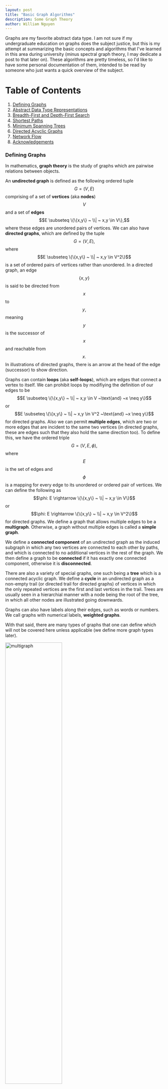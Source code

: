 ```yaml
---
layout: post
title: "Basic Graph Algorithms"
description: Some Graph Theory
author: William Nguyen
---
```


Graphs are my favorite abstract data type. I am not sure if my undergraduate education on graphs does the subject justice, but this is my attempt at summarizing the basic concepts and algorithms that I've learned in this area during university (minus spectral graph theory, I may dedicate a post to that later on). These algorithms are pretty timeless, so I'd like to have some personal documentation of them, intended to be read by someone who just wants a quick overview of the subject.

# Table of Contents

1. [Defining Graphs](#defining-graphs)
2. [Abstract Data Type Representations](#abstract-data-type-representations)
3. [Breadth-First and Depth-First Search](#breadth-first-and-depth-first-search)
4. [Shortest Paths](#shortest-paths)
5. [Minimum Spanning Trees](#minimum-spanning-trees)
6. [Directed Acyclic Graphs](#directed-acyclic-graphs)
7. [Network Flow](#network-flow)
8. [Acknowledgements](#acknowledgements)

### Defining Graphs

In mathematics, **graph theory** is the study of graphs which are pairwise relations between objects.

An **undirected graph** is defined as the following ordered tuple $$G=(V, E)$$ comprising of a set of **vertices** (aka **nodes**) $$V$$ and a set of **edges** $$E \subseteq \{\{x,y\} ~ \\| ~ x,y \in V\},$$ where these edges are unordered pairs of vertices. We can also have **directed graphs**, which are defined by the tuple $$G=(V, E),$$ where $$E \subseteq \{\{x,y\} ~ \\| ~ x,y \in V^2\}$$ is a set of ordered pairs of vertices rather than unordered. In a directed graph, an edge $$\{x, y\}$$ is said to be directed from $$x$$ to $$y,$$ meaning $$y$$ is the successor of $$x$$ and reachable from $$x.$$ In illustrations of directed graphs, there is an arrow at the head of the edge (successor) to show direction.

Graphs can contain **loops** (aka **self-loops**), which are edges that connect a vertex to itself. We can prohibit loops by modifiying the definition of our edges to be $$E \subseteq \{\{x,y\} ~ \\| ~ x,y \in V ~\text{and} ~x \neq y\}$$ or $$E \subseteq \{\{x,y\} ~ \\| ~ x,y \in V^2 ~\text{and} ~x \neq y\}$$ for directed graphs. Also we can permit **multiple edges**, which are two or more edges that are incident to the same two vertices (in directed graphs, these are edges such that they also hold the same direction too). To define this, we have the ordered triple $$G=(V,E,\phi),$$ where $$E$$ is the set of edges and $$\phi$$ is a mapping for every edge to its unordered or ordered pair of vertices. We can define the following as $$\phi: E \rightarrow \{\{x,y\} ~ \\| ~ x,y \in V\}$$ or $$\phi: E \rightarrow \{\{x,y\} ~ \\| ~ x,y \in V^2\}$$ for directed graphs. We define a graph that allows multiple edges to be a **multigraph**. Otherwise, a graph without multiple edges is called a **simple graph**.

We define a **connected component** of an undirected graph as the induced subgraph in which any two vertices are connected to each other by paths, and which is connected to no additional vertices in the rest of the graph. We then define a graph to be **connected** if it has exactly one connected component, otherwise it is **disconnected**.

There are also a variety of special graphs, one such being a **tree** which is a connected acyclic graph. We define a **cycle** in an undirected graph as a non-empty trail (or directed trail for directed graphs) of vertices in which the only repeated vertices are the first and last vertices in the trail. Trees are usually seen in a hierarchial manner with a node being the root of the tree, in which all other nodes are illustrated going downwards.

Graphs can also have labels along their edges, such as words or numbers. We call graphs with numerical labels, **weighted graphs**.

With that said, there are many types of graphs that one can define which will not be covered here unless applicable (we define more graph types later).

<img src="/assets/images/multigraph.png" alt="multigraph" width="60%"/>

### Abstract Data Type Representations

Graphs are often used in computer science as an abstract data type. For example, they could represent a network of friends or a map of a city's locations. In the one case, you might find it helpful to ask if a given two individuals are friends or not. In the other case, you might find that it is helpful to be able to construct a path from one location to another. Different graph implementations carry trade-offs with each other on how fast it takes to do these operations and how efficient it is to model these scenarios.

The first to examine is the **adjacency list**, a common implementation of graphs. It involves a collection of lists, where each list is the set of neighboring vertices for some vertex. One such implementation is a list of size $$n$$ representing the $$n$$ vertices numbered from $$0$$ to $$n-1.$$ Each index $$i$$ can hold a linked list of vertices that would be the vertices adjacent to vertex $$i.$$ There are other implementations that use hashtables to map vertices to their list of neighbors.

$$0: 1 \rightarrow 2 \rightarrow 3$$\\
$$1: 0 \rightarrow 3$$\\
$$2: 0$$\\
$$3: 4 \rightarrow 0 \rightarrow 1$$\\
$$4: 3$$

In this example of the adjacency list, we have an undirected graph with $$5$$ vertices. Notice that since vertex $$3$$ has $$0, 1, $$ and $$4$$ as its neighbors, those vertices also list $$3$$ as their neighbor. In directed graphs, a vertex $$i$$ lists a vertex $$j$$ as its neighbor if and only if there is an edge directed from $$i$$ to $$j.$$

A benefit of an adjacency list is being able to represent sparse graphs (ones in which most pairs of vertices are not connected by edges) in a more space-efficient manner than the next implementation we will examine.

The main alternative to adjacency lists is the **adjacency matrix**. This is represented as an $$n$$ by $$n$$ matrix, such that the value at the index $$(i, j)$$ indicates whether vertices $$i$$ and $$j$$ share some edge. In directed graphs, this can be a one way relationship, such that $$A[i][j]$$ indicates whether there is a directed edge from $$i$$ to $$j.$$ In $$A[i][j],$$ we can have some integer indicating the number of edges between $$i$$ and $$j,$$ in which case $$0$$ indicates no edge. There are different conventions for how to represent different relationships through the matrix. Based on the convention outlined, the following graph is undirected and we can also see that it is a symmetrical matrix, which is a property of undirected graphs.

$$\begin{bmatrix}1 & 0 & 1 & 0\\0 & 0 & 2 & 0\\ 1 & 2 & 0 & 1 \\ 0 & 0 & 1 & 0\\\end{bmatrix}$$

A benefit of the adjacency matrix is the ability to determine if two vertices have an edge in $$\mathcal{O}(1)$$ time. Also we can add or remove edges in $$\mathcal{O}(1),$$ which the adjacency list doesn't do as quickly in the worst case. However, the adjacency matrix is less space efficient, as it requires $$\mathcal{O}(\\|V\\|^2)$$ space complexity, compared to its counterpart which requires less. If the graph is sparse, then the matrix will find itself filled with zeroes, a space inefficient representation of the absence of a relationship.

### Breadth-First and Depth-First Search

The most important algorithms on graphs are searching algorithms. Being able to traverse the entire graph in a brute force manner allows us to accomplish many tasks.

```
BFS(src):
    Initialize queue Q
    Initialize visited set S
    S.add(src)
    Q.enqueue(src)
    while Q is not empty:
        v = Q.dequeue()
        for each u ∈ Neighbors(v):
            if u ∉ S:
                Q.add(u)
                S.add(u)
```

**Breadth-first search** is an algorithm that traverses the graph starting from a source vertex, level by level. We add the starting vertex to the queue, then as long as the queue is not empty, we remove a vertex from the queue, and append its undiscovered neighbors. This algorithm operates in time linear to the number of vertices and edges, $$\mathcal{O}(\\|V\\| + \\|E\\|).$$

<img src="/assets/images/BFS.png" alt="bfs" width="60%"/>

There are an endless number of applications of BFS, here is a few. We can find a path between two vertices if we keep a track of the paths created by the traversal. This path that is found is actually the shortest path between two vertices on unweighted graphs. We can count the number of connected components by calling BFS on a set of unvisited vertices until we visited all the vertices in the set. We can determine if a graph is **bipartite**, which is a graph that can be partitioned into two sets of vertices $$U$$ and $$V$$ such that all edges connect a vertex in $$U$$ to a vertex in $$V.$$ To determine if a graph is bipartite, we would need to ensure that we could color each vertex one of two colors such that no vertex has a neighbor with the same color. This can be done via BFS. Also to note, bipartite graphs do not contain odd-length cycles.

```
Initialize visited set S
DFS(v):
    S.add(v)
    for each u ∈ Neighbors(v):
        if u ∉ S:
            DFS(u)
```

**Depth-first search** is the other fundamental algorithm for searching. It involves exploring as far as possible along some path before backtracking to explore other paths. This can be implemented using a stack, but is more often done recursively using the callstack. For each call of DFS, we examine a vertex's neighbors, calling DFS again on one of its neighbors. Similar to BFS, we should mark vertices discovered as we visit them. And also similar to BFS, this algorithm operates in time linear to the number of vertices and edges, $$\mathcal{O}(\\|V\\| + \\|E\\|).$$

<img src="/assets/images/DFS.png" alt="dfs" width="60%"/>

Similar to BFS, we can use DFS to find connected components and even determine if a graph is bipartite. However, there are various applications of DFS that BFS cannot solve. For example, DFS allows us to find cycles in directed graphs, which does not work in BFS.

In general, these two algorithms are very powerful. Many problems involving graphs are solved using modifications of BFS and DFS.

### Shortest Paths

While BFS is useful for finding shortest paths in unweighted graphs, it fails to capture the shortest paths in weighted graphs, where each edge contains a numerical label that indicates the cost of traversing that edge.

```
dijkstras(G = (V, E), src):
    Initialize priority queue Q
    for each v ∈ V:
        if v is not src:
            dist[v] = infinity
            parent[v] = null
        Q.enqueue_with_priority(v, dist[v])
    dist[src] = 0
    while Q is not empty:
        u = Q.min_dequeue()
        for each v ∈ Neighbors(u):
            alt = dist[u] + cost({u, v})
            if alt < dist[v]:
                dist[v] = alt
                parent[v] = u
                Q.decrease_priority(v, alt)
    return dist, parent
```

**Dijkstra's algorithm** is one of the most famous graph traversal algorithms. It only works on weighted graphs in which the weights are positive values. It finds the shortest path to all vertices from some source vertex $$src.$$ The proof of this algorithm is by induction. Without going into the weeds with this induction, the intuition for it is that of a greedy approach. The idea that if there was a better path than the one we just evaluated, we would have visited that path before hand. This algorithm can take $$\mathcal{O}((\\|V\\| + \\|E\\|)log(\\|V\\|))$$ if we use a binary heap for our priority queue. Using a fibonacci heap we can improve to $$\mathcal{O}(\\|E\\| + \\|V\\|log(\\|V\\|)).$$

<img src="/assets/images/shortestpaths.png" alt="shortestpath" width="60%"/>
```
a_star(G = (V, E), src, dest, heuristic):
    Intitialize priority queue Q
    Initialize closed set S
    for each v ∈ V:
        if v is not src:
            dist[v] = infinity
            parent[v] = null
    dist[src] = 0
    Q.enqueue_with_priority(src, 0)
    while Q is not empty:
        u = Q.min_dequeue()
        if u is dest:
            return dest, dist, parent
        S.add(u)
        for each v ∈ Neighbors(u):
            if v ∉ S:
                alt = dist[u] + cost({u, v})
                if alt < dist[v]:
                    dist[v] = alt
                    parent[v] = u
                    Q.enqueue_with_priority(v, alt + heuristic(v))
    return failure
```

**A\* search** is an efficient algorithm for finding the shortest path between two vertices in a weighted graph. We can view it as an extension of Dijkstra's algorithm with this added heuristic that guides our search. For example, this heuristic can be the Euclidean distance between destination and the given vertex. At each iteration, it decides which vertex $$u$$ to visit next based on this value $$\text{f}(u) = \text{dist}[u] + \text{heuristic}(u).$$ This algorithm has a similar time complexity to Dijkstra's algorithm, although it is likely to terminate earlier due to pruning paths along its search.

```
bellman_ford(G = (V, E), src):
    for each v ∈ V:
        if v is not src:
            dist[v] = infinity
            parent[v] = null
    dist[src] = 0
    n = |V|
    for i from 1 to n - 1:
        for each {u, v} ∈ E:
            if dist[u] + cost({u, v}) < dist[v]:
                dist[v] = min{dist[v], dist[u] + cost({u, v})}
                parent[v] = u
    for each {u, v} ∈ E:
        if dist[u] + cost({u, v}) < dist[v]:
            return "negative cycle"
    return parent, dist
```

The **Bellman-Ford algorithm** accomplishes the task of finding a shortest path from a single vertex to all vertices in a weighted directed graph. The advantage to this algorithm over Dijkstra's algorithm is that it works on weighted graphs with negative weights. The issue found within Dijkstra's algorithm occured when we had a **negative cycle**, defined as a cycle in which the sum of the weights are negative. To gain a more negative cost path in this case, Dijkstra's would iterate through the cycle an infinite number of times. To combat this, Bellman-Ford is able to detect if a negative cycle exists. The essence is in the fact that the maximum length of a path is $$\\|V\\| - 1,$$ in which we improve our paths by 1 edge each iteration by brute forcing over all edges. This is why when we do a final pass after $$\\|V\\| - 1$$ iterations, a decrease in the cost of any path indicates a negative cycle. Bellman-Ford is slower than Dijkstra's algorithm, performing in $$\mathcal{O}(\\|V\\|\\|E\\|).$$

### Minimum Spanning Trees

A **minimum spanning tree** of a connected weighted graph $$G = (V, E)$$ is a connected graph $$G' = (E', V')$$ such that $$E' \subseteq E,$$ $$\\|E'\\| = \\|V\\| - 1,$$ and $$\sum_{\{u, v\} \in E'} cost(\{u, v\})$$ is minimal. In other words, a minimum spanning tree of $$G$$ is a tree that includes all vertices of $$G$$ and whose total edge weight cost is minimal. There are two popular algorithms for finding these minimum spanning trees.

```
prims(G = (V, E)):
    Initialize empty MST
    Initialize visited set S
    x = arbitrary vertex ∈ V
    S.add(x)
    while |S| is not equal to |V|:
        {u, v} = lowest cost edge such that u ∈ S and v ∈ V - S
        MST.add({u, v})
        S.add(v)
    return MST
```

Prim's algorithm finds the MST by greedily building the tree by examining the next lowest cost edge that we can add to the tree without creating a cycle in the tree. Each step connecting the tree to a vertex not in the tree yet.
This algorithm can run in $$\mathcal{O}(|E|log(|V|))$$ using a priority queue. We would use Prim's when the graph is dense (number of edges is high).

```
kruskals(G = (V, E)):
    Initialize empty MST
    Initialize union-find U
    for each v ∈ V:
        U.make_set(v)
    for each {u, v} ∈ E ordered by nondecreasing order of weight:
        if U.find_set(u) is not equal to U.find_set(v):
            MST.add({u, v})
            U.union(u, v)
```

Kruskal's algorithm builds the MST using a union-find data structure. Initially all the vertices are in their
own sets. We build our tree by greedily combining these sets by looking at the lowest cost edge.
This algorithm runs in $$\mathcal{O}(\\|E\\|log(\\|E\\|)).$$

### Directed Acyclic Graphs

<img src="/assets/images/toposort.png" alt="toposort" width="60%"/>

Directed acyclic graphs appear in many places and luckily they have a neat property. We can obtain a topological
ordering on the vertices, giving us an ordering in which all edges are directed from left to right. When operating on directed acyclic graphs in algorithm design, it is almost always a wise decision to apply a topological sort first. It is also very important to note that all directed acyclic graphs have a topological ordering and all graphs with a topological ordering are directed acyclic graphs.

```
topological_sort(G = (V, E)):
    Initialize empty list L
    while ∃ v ∈ V not marked:
        visit(v, L)
    return L

visit(v, L):
    if v is marked:
        return
    for each u ∈ Neighbors(v):
        visit(u, L)
    mark v
    add v to head of L
```

This algorithm deploys a depth first search and therefore it performs in $$\mathcal{O}(\\|E\\| + \\|V\\|).$$
The idea is in constructing the order backwards, in which we stop calling the visit DFS once we hit a marked vertex or a vertex with outdegree equal to $$0.$$

```
kahns(G = (V, E)):
    Initialize empty list L
    Initialize set S
    for each v ∈ V:
        if v has no incoming edge:
            S.add(v)
    while S is not empty:
        v = S.remove()
        add v to end of L
        for each u ∈ Neighbors(v):
            remove edge {v, u} from E
            if u has no other incoming edges:
                S.add(u)
    return L
```

Another algorithm for determining a topological ordering is Kahn's algorithm. This also performs in $$\mathcal{O}(\\|E\\| + \\|V\\|).$$ The order in which the ordering is built is also the order of the ordering. Each time we add
a vertex $$v$$ to the ordering, that vertex has $$0$$ incoming edges. Upon adding the vertex to the ordering, we also examine the vertices adjacent to it, denoted $$u,$$ in which we remove this edge $$\{v, u\}$$ from the graph. Then adding to our set of vertices with $$0$$ incoming edges, any new vertices with $$0$$ incoming edges now.

### Network Flow

In flow network models, we have a directed graph $$G$$ with capacities along its edges. Suppose we want to send flow along the edges, knowing that these flow amounts cannot exceed the capacities of the edges. We will have a source vertex $$s$$ that emits the flow and a sink vertex $$t$$ that collects the flow. We want to compute the maximum amount of flow that we can send in our network.

An $$s-t$$ cut of a flow network $$(G = (V, E), s, t, c)$$ where $$c$$ is the cost of the edges, is a partition of $$V$$ into two sets $$S$$ and $$T$$ where $$s \in S$$ and $$t \in T.$$ The **capacity** of a cut $$C(S, T),$$ denoted $$c(S, T),$$ is the sum of the capacities of the edges $$(u, v)$$ with $$u \in S$$ and $$v \in T.$$ That being: $$c(S, T) = \sum_{u \in S} \sum_{v \in T} c(\{u,v\}).$$

The flow of a cut $$C(S, T)$$ is the amount of flow that crosses from $$S$$ to $$T,$$ denoted $$f(S, T)$$ and is defined as $$f(S, T) = (\sum_{u \in S}\sum_{v \in T} f(u ,v) - \sum_{v \in T}\sum_{u \in S} f(v, u))$$

A useful theorem to note is the **max-flow min-cut theorem**. It asserts that the maximum amount of flow $$f$$
that can pass from the source $$s$$ to the sink $$t$$ is equal to the capacity of the minimum $$s-t$$ cut.

```
ford_fulkerson(G = (V, E)):
    for each {u, v} ∈ E:
        f(u, v) = 0
    while ∃ path p from s to t in G_f s.t. c_f(u, v) > 0 for all {u, v} ∈ p:
        c_f(p) = min{c_f(u, v) : {u, v} ∈ p}
        for each {u, v} ∈ p:
            f(u, v) = f(u, v) + c_f(p)
            f(v, u) = f(v, u) - c_f(p)
```

There is a useful algorithm for computing the maximum flow of a flow network and it is called the **Ford-Fulkerson algorithm**. Its details are best done through pictures. We continually find paths in our flow network, in which we can push flow along. This pushing of flow, gives us an edge that goes in the opposite direction with that flow amount. Once we exhaust all the paths that we can push flow along, whatever vertices are reachable by $$s$$ still, creates the $$S$$ partition in the cut.

<img src="/assets/images/FF.png" alt="ff" width="80%"/>

### Acknowledgements

I acknowledge the following courses at the Univeristy of Washington for teaching me much of what I know about graph theory: CSE 311 (Foundations), CSE 331 (SWE), CSE 332 (Data Structures), CSE 417 (Algos + Complexity), CSE 446 (ML), CSE 421 (Algos), and CSE 490Z1/422 (Modern Algos). I also acknowledge the Google search engine and its web results for helping me formalize my previous knowledge as well as teaching me things that I never knew I wanted to know (never occurred to me that I could do a topological sort with simple DFS calls).

